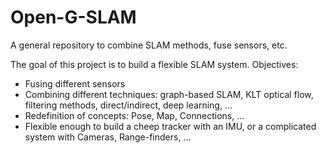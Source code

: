 # Open-G-SLAM
A general repository to combine SLAM methods, fuse sensors, etc.

The goal of this project is to build a flexible SLAM system.
Objectives:
  - Fusing different sensors
  - Combining different techniques: graph-based SLAM, KLT optical flow, filtering methods, direct/indirect, deep learning, ...
  - Redefinition of concepts: Pose, Map, Connections, ...
  - Flexible enough to build a cheep tracker with an IMU, or a complicated system with Cameras, Range-finders, ...
